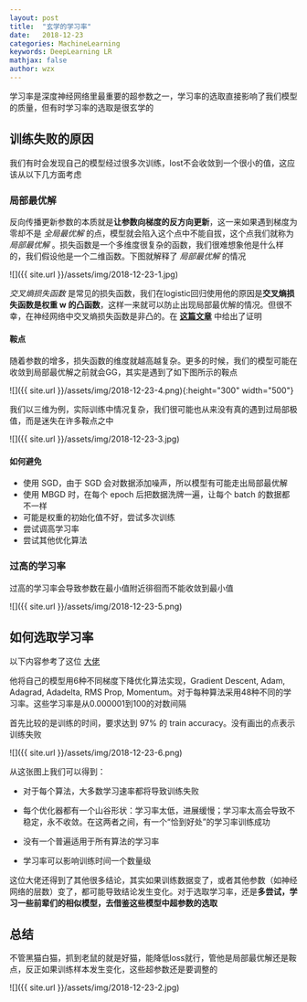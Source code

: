 ```yaml
---
layout: post
title:  "玄学的学习率"
date:   2018-12-23
categories: MachineLearning
keywords: DeepLearning LR
mathjax: false
author: wzx
---
```


学习率是深度神经网络里最重要的超参数之一，学习率的选取直接影响了我们模型的质量，但有时学习率的选取是很玄学的






## 训练失败的原因
我们有时会发现自己的模型经过很多次训练，lost不会收敛到一个很小的值，这应该从以下几方面考虑

### 局部最优解
反向传播更新参数的本质就是**让参数向梯度的反方向更新**，这一来如果遇到梯度为零却不是 *全局最优解* 的点，模型就会陷入这个点中不能自拔，这个点我们就称为 *局部最优解* 。损失函数是一个多维度很复杂的函数，我们很难想象他是什么样的，我们假设他是一个二维函数。下图就解释了 *局部最优解* 的情况

![]({{ site.url }}/assets/img/2018-12-23-1.jpg)

*交叉熵损失函数* 是常见的损失函数，我们在logistic回归使用他的原因是**交叉熵损失函数是权重 w 的凸函数**，这样一来就可以防止出现局部最优解的情况。但很不幸，在神经网络中交叉熵损失函数是非凸的。在 **[这篇文章](https://blog.csdn.net/RHONYN/article/details/80342126)** 中给出了证明

#### 鞍点
随着参数的增多，损失函数的维度就越高越复杂。更多的时候，我们的模型可能在收敛到局部最优解之前就会GG，其实是遇到了如下图所示的鞍点

![]({{ site.url }}/assets/img/2018-12-23-4.png){:height="300" width="500"}

我们以三维为例，实际训练中情况复杂，我们很可能也从来没有真的遇到过局部极值，而是迷失在许多鞍点之中

![]({{ site.url }}/assets/img/2018-12-23-3.jpg)

#### 如何避免
- 使用 SGD，由于 SGD 会对数据添加噪声，所以模型有可能走出局部最优解
- 使用 MBGD 时，在每个 epoch 后把数据洗牌一遍，让每个 batch 的数据都不一样
- 可能是权重的初始化值不好，尝试多次训练
- 尝试调高学习率
- 尝试其他优化算法

### 过高的学习率
过高的学习率会导致参数在最小值附近徘徊而不能收敛到最小值

![]({{ site.url }}/assets/img/2018-12-23-5.png)

## 如何选取学习率
以下内容参考了这位 [大佬](https://medium.freecodecamp.org/how-to-pick-the-best-learning-rate-for-your-machine-learning-project-9c28865039a8)  

他将自己的模型用6种不同梯度下降优化算法实现，Gradient Descent, Adam, Adagrad, Adadelta, RMS Prop, Momentum。对于每种算法采用48种不同的学习率。这些学习率是从0.000001到100的对数间隔  

首先比较的是训练的时间，要求达到 97% 的 train accuracy。没有画出的点表示训练失败

![]({{ site.url }}/assets/img/2018-12-23-6.png)


从这张图上我们可以得到：
- 对于每个算法，大多数学习速率都将导致训练失败

- 每个优化器都有一个山谷形状：学习率太低，进展缓慢；学习率太高会导致不稳定，永不收敛。在这两者之间，有一个“恰到好处”的学习率训练成功

- 没有一个普遍适用于所有算法的学习率

- 学习率可以影响训练时间一个数量级



这位大佬还得到了其他很多结论，其实如果训练数据变了，或者其他参数（如神经网络的层数）变了，都可能导致结论发生变化。对于选取学习率，还是**多尝试，学习一些前辈们的相似模型，去借鉴这些模型中超参数的选取**

## 总结
不管黑猫白猫，抓到老鼠的就是好猫，能降低loss就行，管他是局部最优解还是鞍点，反正如果训练样本发生变化，这些超参数还是要调整的

![]({{ site.url }}/assets/img/2018-12-23-2.jpg)   
